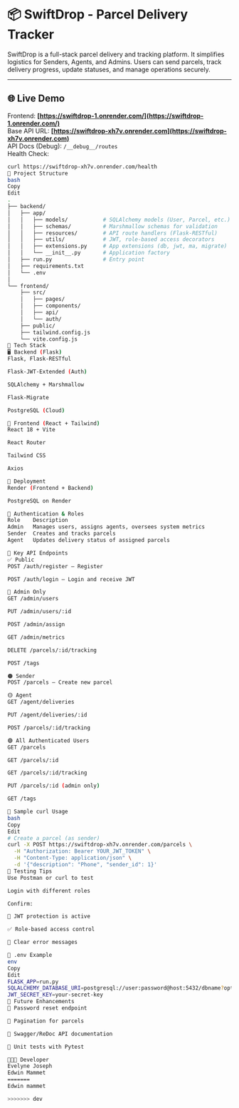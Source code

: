 # 📦 SwiftDrop - Parcel Delivery Tracker

SwiftDrop is a full-stack parcel delivery and tracking platform. It simplifies logistics for Senders, Agents, and Admins. Users can send parcels, track delivery progress, update statuses, and manage operations securely.

---

## 🌐 Live Demo  
Frontend: **[https://swiftdrop-1.onrender.com/](https://swiftdrop-1.onrender.com/)**  
Base API URL: **[https://swiftdrop-xh7v.onrender.com](https://swiftdrop-xh7v.onrender.com)**  
API Docs (Debug): `/__debug__/routes`  
Health Check:
```bash
curl https://swiftdrop-xh7v.onrender.com/health
📁 Project Structure
bash
Copy
Edit
.
├── backend/
│   ├── app/
│   │   ├── models/           # SQLAlchemy models (User, Parcel, etc.)
│   │   ├── schemas/          # Marshmallow schemas for validation
│   │   ├── resources/        # API route handlers (Flask-RESTful)
│   │   ├── utils/            # JWT, role-based access decorators
│   │   ├── extensions.py     # App extensions (db, jwt, ma, migrate)
│   │   └── __init__.py       # Application factory
│   ├── run.py                # Entry point
│   ├── requirements.txt
│   └── .env
│
└── frontend/
    ├── src/
    │   ├── pages/
    │   ├── components/
    │   ├── api/
    │   └── auth/
    ├── public/
    ├── tailwind.config.js
    └── vite.config.js
🧰 Tech Stack
🖥 Backend (Flask)
Flask, Flask-RESTful

Flask-JWT-Extended (Auth)

SQLAlchemy + Marshmallow

Flask-Migrate

PostgreSQL (Cloud)

🎨 Frontend (React + Tailwind)
React 18 + Vite

React Router

Tailwind CSS

Axios

🚀 Deployment
Render (Frontend + Backend)

PostgreSQL on Render

🔐 Authentication & Roles
Role	Description
Admin	Manages users, assigns agents, oversees system metrics
Sender	Creates and tracks parcels
Agent	Updates delivery status of assigned parcels

🔀 Key API Endpoints
✅ Public
POST /auth/register – Register

POST /auth/login – Login and receive JWT

🔵 Admin Only
GET /admin/users

PUT /admin/users/:id

POST /admin/assign

GET /admin/metrics

DELETE /parcels/:id/tracking

POST /tags

🟠 Sender
POST /parcels – Create new parcel

🟡 Agent
GET /agent/deliveries

PUT /agent/deliveries/:id

POST /parcels/:id/tracking

🟣 All Authenticated Users
GET /parcels

GET /parcels/:id

GET /parcels/:id/tracking

PUT /parcels/:id (admin only)

GET /tags

🧪 Sample curl Usage
bash
Copy
Edit
# Create a parcel (as sender)
curl -X POST https://swiftdrop-xh7v.onrender.com/parcels \
  -H "Authorization: Bearer YOUR_JWT_TOKEN" \
  -H "Content-Type: application/json" \
  -d '{"description": "Phone", "sender_id": 1}'
🧪 Testing Tips
Use Postman or curl to test

Login with different roles

Confirm:

🔐 JWT protection is active

✅ Role-based access control

🔄 Clear error messages

🔧 .env Example
env
Copy
Edit
FLASK_APP=run.py
SQLALCHEMY_DATABASE_URI=postgresql://user:password@host:5432/dbname?options=-csearch_path=swiftdrop_schema
JWT_SECRET_KEY=your-secret-key
📌 Future Enhancements
🔁 Password reset endpoint

📜 Pagination for parcels

📘 Swagger/ReDoc API documentation

🧪 Unit tests with Pytest

👩🏽‍💻 Developer
Evelyne Joseph
Edwin Mammet
=======
Edwin mammet

>>>>>>> dev
